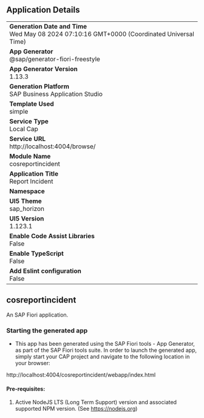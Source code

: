 ## Application Details
|               |
| ------------- |
|**Generation Date and Time**<br>Wed May 08 2024 07:10:16 GMT+0000 (Coordinated Universal Time)|
|**App Generator**<br>@sap/generator-fiori-freestyle|
|**App Generator Version**<br>1.13.3|
|**Generation Platform**<br>SAP Business Application Studio|
|**Template Used**<br>simple|
|**Service Type**<br>Local Cap|
|**Service URL**<br>http://localhost:4004/browse/
|**Module Name**<br>cosreportincident|
|**Application Title**<br>Report Incident|
|**Namespace**<br>|
|**UI5 Theme**<br>sap_horizon|
|**UI5 Version**<br>1.123.1|
|**Enable Code Assist Libraries**<br>False|
|**Enable TypeScript**<br>False|
|**Add Eslint configuration**<br>False|

## cosreportincident

An SAP Fiori application.

### Starting the generated app

-   This app has been generated using the SAP Fiori tools - App Generator, as part of the SAP Fiori tools suite.  In order to launch the generated app, simply start your CAP project and navigate to the following location in your browser:

http://localhost:4004/cosreportincident/webapp/index.html

#### Pre-requisites:

1. Active NodeJS LTS (Long Term Support) version and associated supported NPM version.  (See https://nodejs.org)


